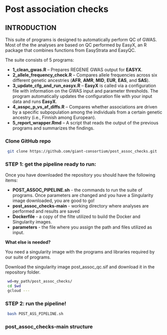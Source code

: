 # Post association checks

## INTRODUCTION

This suite of programs is designed to automatically perform QC of GWAS. Most of the the analyses are based on QC performed by EasyX, an R package that combines functions from EasyStrata and EasyQC.

The suite consists of 5 programs:

- **1_clean_gwas.R** – Prepares REGENIE GWAS output for **EASYX**.  
- **2_allele_frequency_check.R** – Compares allele frequencies across six different genetic ancestries (**AFR**, **AMR**, **MID**, **EUR**, **EAS**, and **SAS**).  
- **3_update_cfg_and_run_easyx.R** – **EasyX** is called via a configuration file with information on the GWAS input and parameter thresholds. The program automatically updates the configuration file with your input data and runs **EasyX**.  
- **4_asspc_p_vs_af_diffs.R** – Compares whether associations are driven by a specific subpopulation among the individuals from a certain genetic ancestry (i.e., Finnish among European).  
- **5_report_wrapper.Rmd** – A script that reads the output of the previous programs and summarizes the findings.

### Clone GitHub repo    

```bash
 git clone https://github.com/giant-consortium/post_assoc_checks.git
```

### STEP 1: get the pipeline ready to run:

Once you have downloaded the repository you should have the following items:

- **POST_ASSOC_PIPELINE.sh** - the commands to run the suite of programs. Once parameters are changed and you have a Singularity image downloaded, you are good to go!
- **post_assoc_checks-main** - working directory where analyses are performed and results are saved
- **Dockerfile** - a copy of the filte utilized to build the Docker and Singularity images.
- **parameters** - the file where you assign the path and files utilized as input.

**What else is needed?**

You need a singularity image with the programs and libraries required by our suite of programs. 

Download the singularity image post_assoc_qc.sif and download it in the repository folder.

```bash
 wd=my_path/post_assoc_checks/
 cd $wd
 gcloud ---
```

### STEP 2: run the pipeline!

```bash
 bash POST_ASS_PIPELINE.sh
```

### post_assoc_checks-main structure
